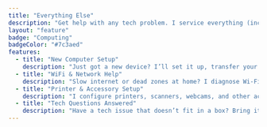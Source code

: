 ```yaml
---
title: "Everything Else"
description: "Get help with any tech problem. I service everything (including the kitchen sink)."
layout: "feature"
badge: "Computing"
badgeColor: "#7c3aed"
features:
  - title: "New Computer Setup"
    description: "Just got a new device? I’ll set it up, transfer your files, install essential software, and configure security—all hassle-free."
  - title: "WiFi & Network Help"
    description: "Slow internet or dead zones at home? I diagnose Wi-Fi issues, optimize your setup, and get all your devices connected reliably."
  - title: "Printer & Accessory Setup"
    description: "I configure printers, scanners, webcams, and other accessories—so they work smoothly with your computer and network."
  - title: "Tech Questions Answered"
    description: "Have a tech issue that doesn’t fit in a box? Bring it to us. From syncing devices to managing backups, we solve everyday tech problems.."
---
```



